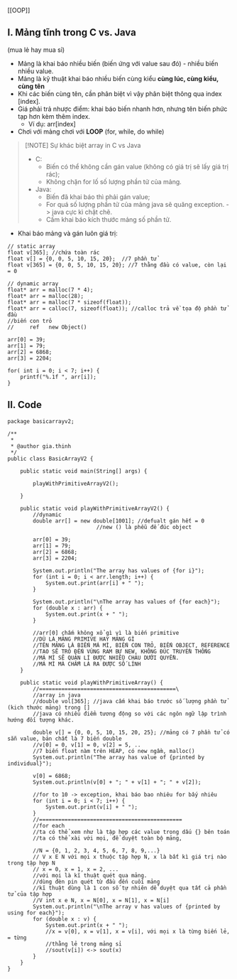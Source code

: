[[OOP]]

## I. Mảng tĩnh trong C vs. Java
(mua lẻ hay mua sỉ)
- Mảng là khai báo nhiều biến (biến ứng với value sau đó) - nhiều biến nhiều value. 
- Mảng là kỹ thuật khai báo nhiều biến cùng kiểu **cùng lúc, cùng kiểu, cùng tên**
- Khi các biến cùng tên, cần phân biệt vì vậy phân biệt thông qua index  [index].
- Giá phải trả nhược điểm: khai báo biến nhanh hơn, nhưng tên biến phức tạp hơn kèm thêm index. 
	- Ví dụ: arr[index]
- Chơi với mảng chơi với **LOOP** (for, while, do while)

> [!NOTE] Sự khác biệt array in C vs Java 
> - C: 
> 	- Biến có thể không cần gán value (không có giá trị sẽ lấy giá trị rác); 
> 	- Không chặn for lố số lượng phần tử của mảng. 
> - Java: 
> 	- Biến đã khai báo thì phải gán value; 
> 	- For quá số lượng phần tử của mảng java sẽ quăng exception. -> java cực kì chặt chẽ.
> 	 - Cấm khai báo kích thước mảng số phần tử. 

- Khai báo mảng và gán luôn giá trị: 

```
// static array
float v[365]; //chứa toàn rác
float v[] = {0, 0, 5, 10, 15, 20};  //7 phần tử
float v[365] = {0, 0, 5, 10, 15, 20}; //7 thằng đầu có value, còn lại = 0

// dynamic array
float* arr = malloc(7 * 4); 
float* arr = malloc(28);
float* arr = malloc(7 * sizeof(float));
float* arr = calloc(7, sizeof(float)); //calloc trả về tọa độ phần tử đầu
//biến con trỏ
//     ref   new Object()

arr[0] = 39; 
arr[1] = 79;
arr[2] = 6868; 
arr[3] = 2204;

for( int i = 0; i < 7; i++) {
	printf("%.1f ", arr[i]);
}
```

## II. Code

```
package basicarrayv2;

/**
 *
 * @author gia.thinh
 */
public class BasicArrayV2 {

    public static void main(String[] args) {

        playWithPrimitiveArrayV2();

    }

    public static void playWithPrimitiveArrayV2() {
        //dynamic
        double arr[] = new double[1001]; //defualt gán hết = 0 
                            //new () là phễu đế đúc object
                            
        arr[0] = 39;
        arr[1] = 79;
        arr[2] = 6868;
        arr[3] = 2204;
        
        System.out.println("The array has values of {for i}");
        for (int i = 0; i < arr.length; i++) {
            System.out.print(arr[i] + " ");
        }
        
        System.out.println("\nThe array has values of {for each}");
        for (double x : arr) {
            System.out.print(x + " ");
        }
        
        //arr[0] chấm không xổ gì vì là biến primitive
        //DÙ LÀ MẢNG PRIMIVE HAY MẢNG GÌ
        //TÊN MẢNG LÀ BIẾN MÁ MÌ, BIẾN CON TRỎ, BIẾN OBJECT, REFERENCE
        //TAO SẼ TRỎ ĐẾN VÙNG RAM BỰ NEW, KHÔNG ĐÚC TRUYỀN THỐNG
        //MÁ MÌ SẼ QUẢN LÍ ĐƯỢC NHIỀU CHÁU DƯỚI QUYỀN. 
        //MÁ MÌ MÀ CHẤM LÀ RA ĐƯỢC SỐ LÍNH 
    }

    public static void playWithPrimitiveArray() {
        //===========================================\
        //array in java
        //double vol[365]; //java cấm khai báo trước số lượng phần tử (kich thước mảng) trong []
        //java có nhiều điểm tương động so với các ngôn ngữ lập trình hướng đối tượng khác. 

        double v[] = {0, 0, 5, 10, 15, 20, 25}; //mảng có 7 phần tử có sẵn value, bản chất là 7 biến double 
        //v[0] = 0, v[1] = 0, v[2] = 5, .. 
        //7 biến float nàm trên HEAP, có new ngầm, malloc() 
        System.out.println("The array has value of {printed by individual}");

        v[0] = 6868;
        System.out.println(v[0] + "; " + v[1] + "; " + v[2]);

        //for to 10 -> exception, khai báo bao nhiêu for bấy nhiêu
        for (int i = 0; i < 7; i++) {
            System.out.print(v[i] + " ");
        }
        //=============================================
        //for each 
        //ta có thể xem như là tập hợp các value trong dấu {} bên toán
        //ta có thể xài với mọi, để duyệt toàn bộ mảng, 

        //N = {0, 1, 2, 3, 4, 5, 6, 7, 8, 9,...}
        // V x E N với mọi x thuộc tập hợp N, x là bất kì giá trị nào trong tập hợp N 
        // x = 0, x = 1, x = 2, ... 
        //với mọi là kĩ thuật quét qua mảng. 
        //dùng đèn pin quét từ đầu đến cuối mảng
        //kĩ thuật dùng là 1 con số tự nhiên dể duyệt qua tất cả phần tử của tập hợp
        //V int x e N, x = N[0], x = N[1], x = N[i]
        System.out.println("\nThe array v has values of {printed by using for each}");
        for (double x : v) {
            System.out.print(x + " ");
            //x = v[0], x = v[1], x = v[i], với mọi x là từng biến lẻ, = từng
            //thằng lẻ trong mảng sỉ
            //sout(v[i]) <-> sout(x)
        }
    }
}

```